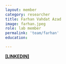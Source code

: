 ```yaml
---
layout: member
category: researcher
title: Farhan Vahdat Azad
image: farhan.jpeg
role: lab member
permalink: 'team/farhan'
education:

---
```


**[[LINKEDIN]](https://www.linkedin.com/in/farvahaz)**